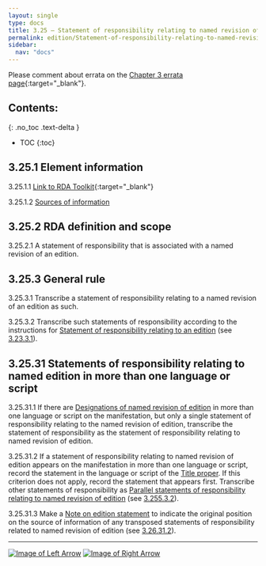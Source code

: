 ```yaml
---
layout: single
type: docs
title: 3.25 — Statement of responsibility relating to named revision of edition
permalink: edition/Statement-of-responsibility-relating-to-named-revision-of-edition/
sidebar:
  nav: "docs"
---
```


Please comment about errata on the [Chapter 3 errata page](https://docs.google.com/document/d/1DqZ9-Ti8K8sHmcmPWpP4tH-ENfIOKGhHwR9XuZ9HwOk/edit#heading=h.o6tjj2uhfxdf){:target="_blank"}.

## Contents:
{: .no_toc .text-delta }

- TOC
{:toc}

## 3.25.1 Element information

<a name="3.25.1.1">3.25.1.1</a> [Link to RDA Toolkit](https://beta.rdatoolkit.org/Content/Index?externalId=en-US_ala-25f4533f-8def-3228-a74f-4a1f0d57426f){:target="_blank"}

<a name="3.25.1.2">3.25.1.2</a> [Sources of information](/DCRMR/edition/#3011-sources-of-information)

## 3.25.2 RDA definition and scope

<a name="3.25.2.1">3.25.2.1</a> A statement of responsibility that is associated with a named revision of an edition.

## 3.25.3 General rule

<a name="3.25.3.1">3.25.3.1</a> Transcribe a statement of responsibility relating to a named revision of an edition as such.

<a name="3.25.3.2">3.25.3.2</a>  Transcribe such statements of responsibility according to the instructions for [Statement of responsibility relating to an edition](/DCRMR/edition/Statement-of-responsibility-relating-to-edition/) (see [3.23.3.1](/DCRMR/edition/Statement-of-responsibility-relating-to-edition/#3.23.3.1)).

## 3.25.31 Statements of responsibility relating to named edition in more than one language or script

<a name="3.25.31.1">3.25.31.1</a> If there are [Designations of named revision of edition](/DCRMR/edition/Designation-of-named-revision-of-edition/) in more than one language or script on the manifestation, but only a single statement of responsibility relating to the named revision of edition, transcribe the statement of responsibility as the statement of responsibility relating to named revision of edition. 

<a name="3.25.31.2">3.25.31.2</a> If a statement of responsibility relating to named revision of edition appears on the manifestation in more than one language or script, record the statement in the language or script of the [Title proper](/DCRMR/title/Title-proper/). If this criterion does not apply, record the statement that appears first. Transcribe other statements of responsibility as [Parallel statements of responsibility relating to named revision of edition](/DCRMR/edition/Parallel-statement-of-responsibility-relating-to-named-revision-of-edition/) (see [3.255.3.2](/DCRMR/edition/Parallel-statement-of-responsibility-relating-to-named-revision-of-edition/#3.255.3.2)).

<a name="3.25.31.3">3.25.31.3</a> Make a [Note on edition statement](/DCRMR/edition/Note-on-edition-statement/) to indicate the original position on the source of information of any transposed statements of responsibility related to named revision of edition (see [3.26.31.2](/DCRMR/edition/Note-on-edition-statement/#3.26.31.2)).

---

[![Image of Left Arrow](https://rbms-bsc.github.io/DCRMR/assets/pictures/navigation/Arrow_Left.png "3.245 — Parallel designation of named revision of edition")](/DCRMR/edition/Parallel-designation-of-named-revision-of-edition/) [![Image of Right Arrow](https://rbms-bsc.github.io/DCRMR/assets/pictures/navigation/Arrow_Right.png "3.255 — Parallel statement of responsibility relating to named revision of edition")](/DCRMR/edition/Parallel-statement-of-responsibility-relating-to-named-revision-of-edition/)
